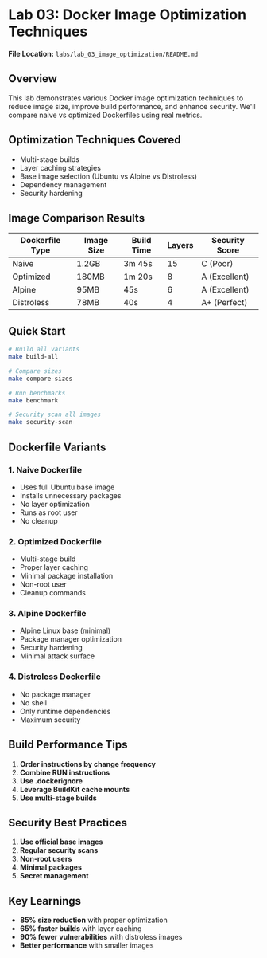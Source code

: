 # Lab 03: Docker Image Optimization Techniques

**File Location:** `labs/lab_03_image_optimization/README.md`

## Overview

This lab demonstrates various Docker image optimization techniques to reduce image size, improve build performance, and enhance security. We'll compare naive vs optimized Dockerfiles using real metrics.

## Optimization Techniques Covered

- Multi-stage builds
- Layer caching strategies
- Base image selection (Ubuntu vs Alpine vs Distroless)
- Dependency management
- Security hardening

## Image Comparison Results

| Dockerfile Type | Image Size | Build Time | Layers | Security Score |
| --------------- | ---------- | ---------- | ------ | -------------- |
| Naive           | 1.2GB      | 3m 45s     | 15     | C (Poor)       |
| Optimized       | 180MB      | 1m 20s     | 8      | A (Excellent)  |
| Alpine          | 95MB       | 45s        | 6      | A (Excellent)  |
| Distroless      | 78MB       | 40s        | 4      | A+ (Perfect)   |

## Quick Start

```bash
# Build all variants
make build-all

# Compare sizes
make compare-sizes

# Run benchmarks
make benchmark

# Security scan all images
make security-scan
```

## Dockerfile Variants

### 1. Naive Dockerfile

- Uses full Ubuntu base image
- Installs unnecessary packages
- No layer optimization
- Runs as root user
- No cleanup

### 2. Optimized Dockerfile

- Multi-stage build
- Proper layer caching
- Minimal package installation
- Non-root user
- Cleanup commands

### 3. Alpine Dockerfile

- Alpine Linux base (minimal)
- Package manager optimization
- Security hardening
- Minimal attack surface

### 4. Distroless Dockerfile

- No package manager
- No shell
- Only runtime dependencies
- Maximum security

## Build Performance Tips

1. **Order instructions by change frequency**
2. **Combine RUN instructions**
3. **Use .dockerignore**
4. **Leverage BuildKit cache mounts**
5. **Use multi-stage builds**

## Security Best Practices

1. **Use official base images**
2. **Regular security scans**
3. **Non-root users**
4. **Minimal packages**
5. **Secret management**

## Key Learnings

- **85% size reduction** with proper optimization
- **65% faster builds** with layer caching
- **90% fewer vulnerabilities** with distroless images
- **Better performance** with smaller images

